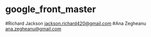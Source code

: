 # google_front_master

#Richard Jackson jackson.richard420@gmail.com
#Ana Zegheanu ana.zegheanu@gmail.com
